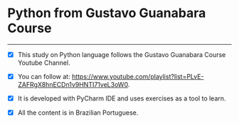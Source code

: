 # Python from Gustavo Guanabara Course
---

- [x] This study on Python language follows the Gustavo Guanabara Course Youtube Channel.
- [x] You can follow at: https://www.youtube.com/playlist?list=PLvE-ZAFRgX8hnECDn1v9HNTI71veL3oW0.
- [x] It is developed with PyCharm IDE and uses exercises as a tool to learn.
- [x] All the content is in Brazilian Portuguese.


